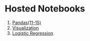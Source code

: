 # Hosted Notebooks

1. [Pandas(11-15)](http://nbviewer.jupyter.org/github/prakhar21/100-Days-of-ML/blob/master/day3/Pandas%2811-15%29.ipynb)
2. [Visualization](https://github.com/prakhar21/100-Days-of-ML/blob/master/day3/Visualization.ipynb)
3. [Logistic Regression](http://nbviewer.jupyter.org/github/prakhar21/100-Days-of-ML/blob/master/day3/Logistic%20Regression.ipynb)

